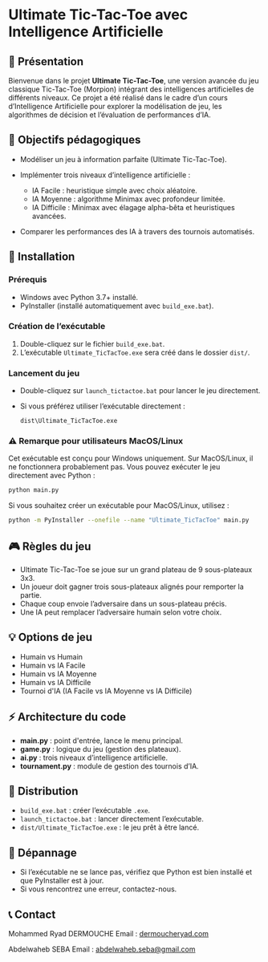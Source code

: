 # Ultimate Tic-Tac-Toe avec Intelligence Artificielle

## 📌 Présentation

Bienvenue dans le projet **Ultimate Tic-Tac-Toe**, une version avancée du jeu classique Tic-Tac-Toe (Morpion) intégrant des intelligences artificielles de différents niveaux. Ce projet a été réalisé dans le cadre d’un cours d’Intelligence Artificielle pour explorer la modélisation de jeu, les algorithmes de décision et l’évaluation de performances d’IA.

## 🎯 Objectifs pédagogiques

* Modéliser un jeu à information parfaite (Ultimate Tic-Tac-Toe).
* Implémenter trois niveaux d’intelligence artificielle :

  * IA Facile : heuristique simple avec choix aléatoire.
  * IA Moyenne : algorithme Minimax avec profondeur limitée.
  * IA Difficile : Minimax avec élagage alpha-bêta et heuristiques avancées.
* Comparer les performances des IA à travers des tournois automatisés.

## 🚀 Installation

### Prérequis

* Windows avec Python 3.7+ installé.
* PyInstaller (installé automatiquement avec `build_exe.bat`).

### Création de l’exécutable

1. Double-cliquez sur le fichier `build_exe.bat`.
2. L’exécutable `Ultimate_TicTacToe.exe` sera créé dans le dossier `dist/`.

### Lancement du jeu

* Double-cliquez sur `launch_tictactoe.bat` pour lancer le jeu directement.
* Si vous préférez utiliser l’exécutable directement :

  ```
  dist\Ultimate_TicTacToe.exe
  ```

### ⚠️ Remarque pour utilisateurs MacOS/Linux

Cet exécutable est conçu pour Windows uniquement. Sur MacOS/Linux, il ne fonctionnera probablement pas. Vous pouvez exécuter le jeu directement avec Python :

```bash
python main.py
```

Si vous souhaitez créer un exécutable pour MacOS/Linux, utilisez :

```bash
python -m PyInstaller --onefile --name "Ultimate_TicTacToe" main.py
```

## 🎮 Règles du jeu

* Ultimate Tic-Tac-Toe se joue sur un grand plateau de 9 sous-plateaux 3x3.
* Un joueur doit gagner trois sous-plateaux alignés pour remporter la partie.
* Chaque coup envoie l’adversaire dans un sous-plateau précis.
* Une IA peut remplacer l’adversaire humain selon votre choix.

## 💡 Options de jeu

* Humain vs Humain
* Humain vs IA Facile
* Humain vs IA Moyenne
* Humain vs IA Difficile
* Tournoi d'IA (IA Facile vs IA Moyenne vs IA Difficile)

## ⚡ Architecture du code

* **main.py** : point d'entrée, lance le menu principal.
* **game.py** : logique du jeu (gestion des plateaux).
* **ai.py** : trois niveaux d’intelligence artificielle.
* **tournament.py** : module de gestion des tournois d’IA.

## 📂 Distribution

* `build_exe.bat` : créer l’exécutable `.exe`.
* `launch_tictactoe.bat` : lancer directement l’exécutable.
* `dist/Ultimate_TicTacToe.exe` : le jeu prêt à être lancé.

## 🔧 Dépannage

* Si l’exécutable ne se lance pas, vérifiez que Python est bien installé et que PyInstaller est à jour.
* Si vous rencontrez une erreur, contactez-nous.

## 📞 Contact

Mohammed Ryad DERMOUCHE
Email : [dermoucheryad.com](mailto:votre-email@example.com)

Abdelwaheb SEBA
Email : [abdelwaheb.seba@gmail.com](mailto:votre-email@example.com)
